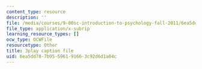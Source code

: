 ```yaml
---
content_type: resource
description: ''
file: /media/courses/9-00sc-introduction-to-psychology-fall-2011/6ea5dd787b95596191663c92d6d1a04c_zPPsdsAQBx4.vtt
file_type: application/x-subrip
learning_resource_types: []
ocw_type: OCWFile
resourcetype: Other
title: 3play caption file
uid: 6ea5dd78-7b95-5961-9166-3c92d6d1a04c
---
```

